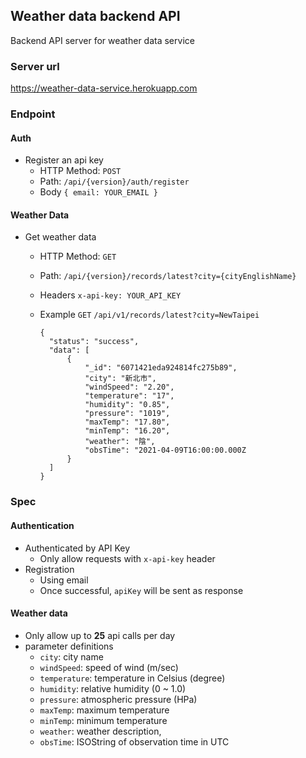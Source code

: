 ## Weather data backend API
Backend API server for weather data service

### Server url
https://weather-data-service.herokuapp.com

### Endpoint
#### Auth
- Register an api key
  - HTTP Method: `POST`
  - Path: `/api/{version}/auth/register`
  - Body
    `{ email: YOUR_EMAIL }`

#### Weather Data
- Get weather data
  - HTTP Method: `GET`
  - Path: `/api/{version}/records/latest?city={cityEnglishName}`
  - Headers
    `x-api-key: YOUR_API_KEY`
  
  - Example
    `GET` `/api/v1/records/latest?city=NewTaipei`
    ```
    {
      "status": "success",
      "data": [
          {
              "_id": "6071421eda924814fc275b89",
              "city": "新北市",
              "windSpeed": "2.20",
              "temperature": "17",
              "humidity": "0.85",
              "pressure": "1019",
              "maxTemp": "17.80",
              "minTemp": "16.20",
              "weather": "陰",
              "obsTime": "2021-04-09T16:00:00.000Z
          }
      ]
    }
    ```

### Spec
#### Authentication
- Authenticated by API Key
  - Only allow requests with `x-api-key` header
- Registration
  - Using email
  - Once successful, `apiKey` will be sent as response

#### Weather data
- Only allow up to **25** api calls per day
- parameter definitions
  - `city`: city name
  - `windSpeed`: speed of wind (m/sec)
  - `temperature`: temperature in Celsius (degree)
  - `humidity`: relative humidity (0 ~ 1.0)
  - `pressure`: atmospheric pressure (HPa)
  - `maxTemp`: maximum temperature
  - `minTemp`: minimum temperature
  - `weather`: weather description,
  - `obsTime`: ISOString of observation time in UTC